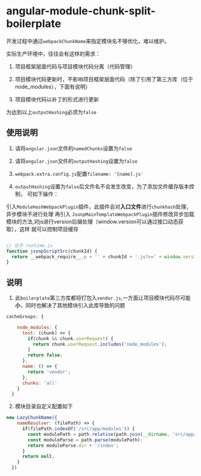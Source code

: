 # angular-module-chunk-split-boilerplate

开发过程中通过`webpackChunkName`来指定模块名不够优化，难以维护。


实际生产环境中，往往会有这样的需求：

  1. 项目框架层面代码与项目模块代码分离（代码管理）
  
  2. 项目模块代码更新时，不影响项目框架层面代码（除了引用了第三方库（位于node_modules），下面有说明）
  
  3. 项目模块代码以补丁的形式进行更新
  
  
为达到以上`outputHashing`必须为`false`


## 使用说明

1. 请将`angular.json`文件的`namedChunks`设置为`false`

2. 请将`angular.json`文件的`outputHashing`设置为`false`

3. `webpack.extra.config.js`配置`filename: '[name].js'`

4. `outputHashing`设置为`false`后文件名不会发生改变，为了添加文件缓存版本控制， 可如下操作：

引入`ModuleHashWebpackPlugin`插件，此插件会对**入口文件**进行`chunkhash`处理，异步模块不进行处理
再引入 `JsonpMainTemplateWebpackPlugin`插件修改异步加载模块的方法,对js进行version后缀处理（window.version可以通过接口动态获取），这样
就可以控制项目缓存

```javascript

// 位于 runtime.js
function jsonpScriptSrc(chunkId) {
  return __webpack_require__.p + '' + chunkId + '.js?v=' + window.version || '';
}

```

## 说明

1. 此`boilerplate`第三方库都将打包入`vendor.js`,一方面让项目模块代码尽可能**小**，同时也解决了其他模块引入此库导致的问题

```javascript
cacheGroups: {

    node_modules: {
      test: (chunk) => {
        if(chunk && chunk.userRequest) {
          return chunk.userRequest.includes('node_modules');
        }
        return false;
      },
      name: () => {
        return 'vendor';
      },
      chunks: 'all'
    }
  }

```

2. 模块目录自定义配置如下

```javascript
new LazyChunkName({
    nameResolver: (filePath) => {
      if(filePath.indexOf('/src/app/modules')) {
        const modulePath = path.relative(path.join(__dirname, 'src/app/modules'), filePath);
        const moduleParse = path.parse(modulePath);
        return moduleParse.dir + '/index';
      }
      return null;
    }
  })

```
